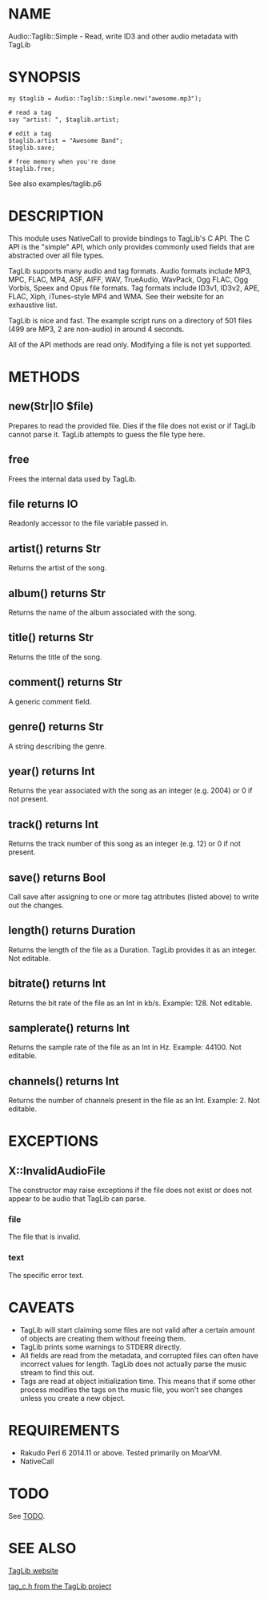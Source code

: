 # NAME

Audio::Taglib::Simple - Read, write ID3 and other audio metadata with TagLib

# SYNOPSIS

```perl6
my $taglib = Audio::Taglib::Simple.new("awesome.mp3");

# read a tag
say "artist: ", $taglib.artist;

# edit a tag
$taglib.artist = "Awesome Band";
$taglib.save;

# free memory when you're done
$taglib.free;
```

See also examples/taglib.p6

# DESCRIPTION

This module uses NativeCall to provide bindings to TagLib's C API. The C API is
the "simple" API, which only provides commonly used fields that are abstracted
over all file types.

TagLib supports many audio and tag formats. Audio formats include MP3, MPC,
FLAC, MP4, ASF, AIFF, WAV, TrueAudio, WavPack, Ogg FLAC, Ogg Vorbis, Speex and
Opus file formats. Tag formats include ID3v1, ID3v2, APE, FLAC, Xiph,
iTunes-style MP4 and WMA. See their website for an exhaustive list.

TagLib is nice and fast. The example script runs on a directory of 501 files
(499 are MP3, 2 are non-audio) in around 4 seconds.

All of the API methods are read only. Modifying a file is not yet supported.

# METHODS

## new(Str|IO $file)

Prepares to read the provided file. Dies if the file does not exist or if
TagLib cannot parse it. TagLib attempts to guess the file type here.

## free

Frees the internal data used by TagLib.

## file returns IO

Readonly accessor to the file variable passed in.

## artist() returns Str

Returns the artist of the song.

## album() returns Str

Returns the name of the album associated with the song.

## title() returns Str

Returns the title of the song.

## comment() returns Str

A generic comment field.

## genre() returns Str

A string describing the genre.

## year() returns Int

Returns the year associated with the song as an integer (e.g. 2004) or 0 if not
present.

## track() returns Int

Returns the track number of this song as an integer (e.g. 12) or 0 if not
present.

## save() returns Bool

Call save after assigning to one or more tag attributes (listed above) to write
out the changes.

## length() returns Duration

Returns the length of the file as a Duration. TagLib provides it as an integer.
Not editable.

## bitrate() returns Int

Returns the bit rate of the file as an Int in kb/s. Example: 128. Not editable.

## samplerate() returns Int

Returns the sample rate of the file as an Int in Hz. Example: 44100. Not
editable.

## channels() returns Int

Returns the number of channels present in the file as an Int. Example: 2. Not
editable.

# EXCEPTIONS

## X::InvalidAudioFile

The constructor may raise exceptions if the file does not exist or does not
appear to be audio that TagLib can parse.

### file

The file that is invalid.

### text

The specific error text.

# CAVEATS

- TagLib will start claiming some files are not valid after a
  certain amount of objects are creating them without freeing them.
- TagLib prints some warnings to STDERR directly.
- All fields are read from the metadata, and corrupted files can often have
  incorrect values for length. TagLib does not actually parse the music stream
  to find this out.
- Tags are read at object initialization time. This means that if some other
  process modifies the tags on the music file, you won't see changes unless you
  create a new object.

# REQUIREMENTS

- Rakudo Perl 6 2014.11 or above. Tested primarily on MoarVM.
- NativeCall

# TODO

See [TODO](TODO).

# SEE ALSO

[TagLib website](http://taglib.github.io)

[tag\_c.h from the TagLib project](https://github.com/taglib/taglib/blob/master/bindings/c/tag_c.h)

